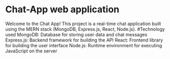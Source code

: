 # Chat-App web application
Welcome to the Chat App! This project is a real-time chat application built using the MERN stack (MongoDB, Express.js, React, Node.js).
#Technology used
MongoDB: Database for storing user data and chat messages
Express.js: Backend framework for building the API
React: Frontend library for building the user interface
Node.js: Runtime environment for executing JavaScript on the server

